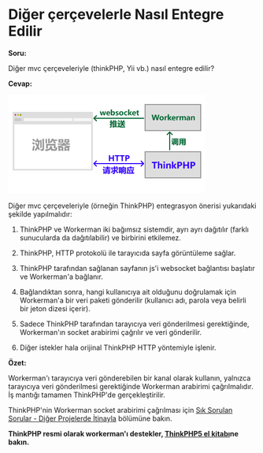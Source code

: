 # Diğer çerçevelerle Nasıl Entegre Edilir
**Soru:**

Diğer mvc çerçeveleriyle (thinkPHP, Yii vb.) nasıl entegre edilir?

**Cevap:**

![workerman-thinkphp](../images/workerman-work-with-thinkphp.png)

Diğer mvc çerçeveleriyle (örneğin ThinkPHP) entegrasyon önerisi yukarıdaki şekilde yapılmalıdır:

1. ThinkPHP ve Workerman iki bağımsız sistemdir, ayrı ayrı dağıtılır (farklı sunucularda da dağıtılabilir) ve birbirini etkilemez.

2. ThinkPHP, HTTP protokolü ile tarayıcıda sayfa görüntüleme sağlar.

3. ThinkPHP tarafından sağlanan sayfanın js'i websocket bağlantısı başlatır ve Workerman'a bağlanır.

4. Bağlandıktan sonra, hangi kullanıcıya ait olduğunu doğrulamak için Workerman'a bir veri paketi gönderilir (kullanıcı adı, parola veya belirli bir jeton dizesi içerir).

5. Sadece ThinkPHP tarafından tarayıcıya veri gönderilmesi gerektiğinde, Workerman'ın socket arabirimi çağrılır ve veri gönderilir.

6. Diğer istekler hala orijinal ThinkPHP HTTP yöntemiyle işlenir.

**Özet:**

Workerman'ı tarayıcıya veri gönderebilen bir kanal olarak kullanın, yalnızca tarayıcıya veri gönderilmesi gerektiğinde Workerman arabirimi çağrılmalıdır. İş mantığı tamamen ThinkPHP'de gerçekleştirilir.

ThinkPHP'nin Workerman socket arabirimi çağrılması için [Sık Sorulan Sorular - Diğer Projelerde İtinayla](push-in-other-project.md) bölümüne bakın.

**ThinkPHP resmi olarak workerman'ı destekler, [ThinkPHP5 el kitabı](https://www.kancloud.cn/manual/thinkphp5/235128)ne bakın.**
